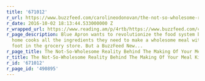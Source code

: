 ```yaml
---
title: '671012'
r_url: https://www.buzzfeed.com/carolineodonovan/the-not-so-wholesome-reality-behind-the-making-of-your-meal
r_date: 2016-10-02 18:13:44.533000000 Z
r_wrapped_url: https://www.reading.am/p/4rtb/https://www.buzzfeed.com/carolineodonovan/the-not-so-wholesome-reality-behind-the-making-of-your-meal
r_page_description: Blue Apron wants to revolutionize the food system by selling would-be
  home cooks all the ingredients they need to make a wholesome meal without setting
  foot in the grocery store. But a BuzzFeed New...
r_page_title: The Not-So-Wholesome Reality Behind The Making Of Your Meal Kit
r_title: The Not-So-Wholesome Reality Behind The Making Of Your Meal Kit
r_id: '671012'
r_page_id: '490895'
---
```


